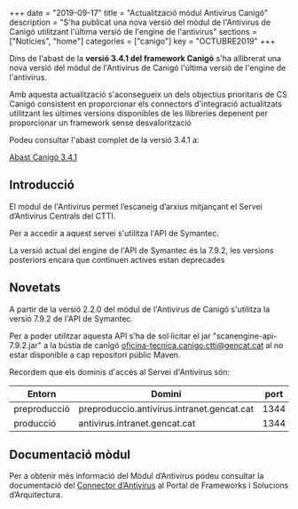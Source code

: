 +++
date        = "2019-09-17"
title       = "Actualització mòdul Antivirus Canigó"
description = "S'ha publicat una nova versió del mòdul de l'Antivirus de Canigó utilitzant l'última versió de l'engine de l'antivirus"
sections    = ["Notícies", "home"]
categories  = ["canigo"]
key         = "OCTUBRE2019"
+++

Dins de l'abast de la **versió 3.4.1 del framework Canigó** s'ha allibrerat una nova versió del mòdul de l'Antivirus de Canigó l'última versió de l'engine de l'antivirus.

Amb aquesta actualització s'aconsegueix un dels objectius prioritaris de CS Canigó consistent en proporcionar els connectors d'integració actualitzats utilitzant les últimes versions disponibles de les llibreries depenent per proporcionar un framework sense desvalorització 

Podeu consultar l'abast complet de la versió 3.4.1 a:

[Abast Canigó 3.4.1](https://cstd.ctti.gencat.cat/jiracstd/issues/?jql=project%20%3D%20CAN%20AND%20fixVersion%20%3D%203.4.1)

## Introducció

El mòdul de l'Antivirus permet l’escaneig d’arxius mitjançant el Servei d’Antivirus Centrals del CTTI.

Per a accedir a aquest servei s'utilitza l'API de Symantec.

La versió actual del engine de l'API de Symantec és la 7.9.2, les versions posteriors encara que continuen actives estan deprecades

## Novetats

A partir de la versió 2.2.0 del mòdul de l'Antivirus de Canigó s'utilitza la versió 7.9.2 de l'API de Symantec.

Per a poder utilitzar aquesta API s’ha de sol·licitar el jar "scanengine-api-7.9.2.jar" a la bústia de canigó <oficina-tecnica.canigo.ctti@gencat.cat> al no estar disponible a cap repositori públic Maven.

Recordem que els dominis d'accés al Servei d'Antivirus són:

Entorn         | Domini 										| port
-------------- | ----------------------------------------------	| -----
preproducció   | preproduccio.antivirus.intranet.gencat.cat     | 1344
producció      | antivirus.intranet.gencat.cat       			| 1344


## Documentació mòdul

Per a obtenir més informació del Mòdul d’Antivirus podeu consultar la documentació del [Connector d’Antivirus](/canigo-documentacio-versions-3x-integracio/modul-antivirus/) al Portal de Frameworks i Solucions d’Arquitectura.
